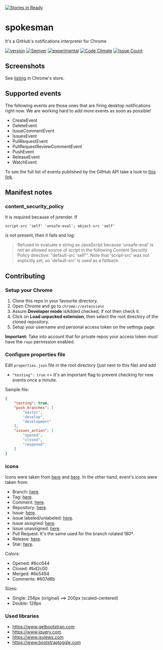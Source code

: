 [![Stories in Ready](https://badge.waffle.io/barriosnahuel/spokesman.png?label=ready&title=Ready)](https://waffle.io/barriosnahuel/spokesman)
# spokesman
It's a GitHub's notifications interpreter for Chrome

[![version](https://img.shields.io/github/release/barriosnahuel/spokesman.svg)](chrome.google.com/webstore/detail/epemkmimdjecaegobcafcblljdjjicpm)
[![Semver](http://img.shields.io/SemVer/2.0.0.png)](http://semver.org/spec/v2.0.0.html)
[![experimental](https://img.shields.io/badge/stability-experimental-yellow.svg)](https://nodejs.org/api/documentation.html#documentation_stability_index)
[![Code Climate](https://codeclimate.com/github/barriosnahuel/spokesman/badges/gpa.svg)](https://codeclimate.com/github/barriosnahuel/spokesman)
[![Issue Count](https://codeclimate.com/github/barriosnahuel/spokesman/badges/issue_count.svg)](https://codeclimate.com/github/barriosnahuel/spokesman)

## Screenshots

See [listing](https://goo.gl/vBtHnG) in Chrome's store.

## Supported events

The following events are those ones that are firing desktop notifications right now. We are working hard to add more events as soon as possible!

- CreateEvent
- DeleteEvent
- IssueCommentEvent
- IssuesEvent
- PullRequestEvent
- PullRequestReviewCommentEvent
- PushEvent
- ReleaseEvent
- WatchEvent

To see the full list of events published by the GitHub API take a look to [this link](https://developer.github.com/v3/activity/events/types/).

## Manifest notes

### content_security_policy

It is required because of jsrender. If 

`script-src 'self' 'unsafe-eval'; object-src 'self'`

is not present, then it fails and log:

> Refused to evaluate a string as JavaScript because 'unsafe-eval' is not an allowed source of
  script in the following Content Security Policy directive: "default-src 'self'". Note that
  'script-src' was not explicitly set, so 'default-src' is used as a fallback.

  
## Contributing

### Setup your Chrome

1. Clone this repo in your favourite directory.
2. Open Chrome and go to `chrome://extensions`
3. Assure **Developer mode** isAdded  checked, if not then check it.
4. Click on **Load unpacked extension**, then select the root directory of the cloned repository.
5. Setup your username and personal access token on the settings page.

**Important:** Take into account that for private repos your access token *must* have the `repo` permission enabled.

### Configure properties file
Edit `properties.json` file in the root directory (just next to this file) and add
 - `"testing": true` <= It's an important flag to prevent checking for new events once a minute.

Sample file:

```json
{
    "testing": true,
    "push_branches": [
        "master",
        "develop",
        "development"
    ],
    "issues_action": [
        "opened",
        "closed",
        "reopened"
    ]
}
```

### icons

Icons were taken from [here](http://www.iconsdb.com/black-icons/megaphone-2-icon.html) and [here](http://www.flaticon.com/free-icon/leader-with-loudspeaker_75899#term=megaphone&page=1&position=12).
In the other hand, event's icons were taken from:
- Branch: [here](http://www.flaticon.com/free-icon/code-fork-symbol_25406#term=software&page=1&position=22).
- Tag: [here](http://www.flaticon.com/free-icon/black-shop-tag_16260#term=tag&page=1&position=15).
- Comment: [here](http://www.flaticon.com/free-icon/comments_25360#term=comments&page=1&position=1).
- Repository: [here](http://www.flaticon.com/free-icon/data-management-interface-symbol-with-gears-and-binary-code-numbers_36094#term=code&page=1&position=1).
- Issue: [here](http://www.flaticon.com/free-icon/checked-list_13194#term=task&page=1&position=1).
- Issue labeled/unlabeled: [here](http://www.flaticon.com/free-icon/label_24141#term=label&page=1&position=11).
- Issue assigned: [here](http://www.flaticon.com/free-icon/new-user_72648#term=add-user&page=1&position=3).
- Issue unassigned: [here](http://www.flaticon.com/free-icon/remove-user_72830#term=delete-user&page=1&position=2).
- Pull Request: It's the same used for the branch rotated 180º.
- Release: [here](http://www.flaticon.com/free-icon/checkered-flag_62499#term=flag&page=2&position=23).
- Star: [here](http://www.flaticon.com/free-icon/mark-as-favorite-star_60973#term=star&page=1&position=3).

Colors:
- Opened: #6cc644
- Closed: #bd2c00
- Merged: #6e5494
- Comments: #607d8b

Sizes:
- Single: 256px (original) ==> 200px (scaled-centered)
- Double: 128px

### Used libraries

- https://www.getbootstrap.com
- https://www.jquery.com
- https://www.jsviews.com
- https://www.bootstraptoggle.com